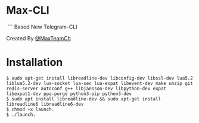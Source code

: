 # Max-CLI
 ``` Based New Telegram-CLI 
 
 Created By [@MaxTeamCh](https://telegram.me/maxteamch)
 
 # Installation
 
 ```
 $ sudo apt-get install libreadline-dev libconfig-dev libssl-dev lua5.2 liblua5.2-dev lua-socket lua-sec lua-expat libevent-dev make unzip git redis-server autoconf g++ libjansson-dev libpython-dev expat libexpat1-dev ppa-purge python3-pip python3-dev
 $ sudo apt install libreadline-dev && sudo apt-get install libreadline6 libreadline6-dev
 $ chmod +x launch.
 $ ./launch.
 ```
